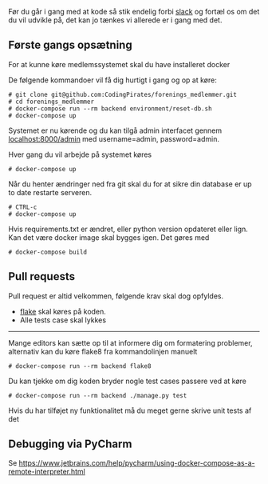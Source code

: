 Før du går i gang med at kode så stik endelig forbi [slack](https://codingpirates.signup.team) 
og fortæl os om det du vil udvikle på, det kan jo tænkes vi allerede er i gang med det. 


## Første gangs opsætning
For at kunne køre medlemssystemet skal du have installeret docker

De følgende kommandoer vil få dig hurtigt i gang og op at køre:
```
# git clone git@github.com:CodingPirates/forenings_medlemmer.git
# cd forenings_medlemmer
# docker-compose run --rm backend environment/reset-db.sh
# docker-compose up
```

Systemet er nu kørende og du kan tilgå admin interfacet gennem 
[localhost:8000/admin](http://localhost:8000/admin)
med username=admin, password=admin.

Hver gang du vil arbejde på systemet køres 
```
# docker-compose up
```
Når du henter ændringer ned fra git skal du for at sikre din
database er up to date restarte serveren.
```
# CTRL-c
# docker-compose up
```
Hvis requirements.txt er ændret, eller python version opdateret eller
lign. Kan det være docker image skal bygges igen. Det gøres med
```
# docker-compose build
```

## Pull requests
Pull request er altid velkommen, følgende krav skal dog opfyldes. 
* [flake](http://flake8.pycqa.org/en/latest/) skal køres på koden. 
* Alle tests case skal lykkes
  

---
Mange editors kan sætte op til at informere dig om formatering problemer, 
alternativ kan du køre flake8 fra kommandolinjen manuelt
```
# docker-compose run --rm backend flake8
```
  
Du kan tjekke om dig koden bryder nogle test cases passere ved at køre
```
# docker-compose run --rm backend ./manage.py test
```
Hvis du har tilføjet ny funktionalitet må du meget gerne skrive unit tests af det

## Debugging via PyCharm
Se https://www.jetbrains.com/help/pycharm/using-docker-compose-as-a-remote-interpreter.html